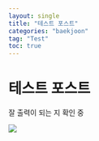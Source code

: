 ```yaml
---
layout: single
title: "테스트 포스트"
categories: "baekjoon"
tag: "Test"
toc: true
---
```


# 테스트 포스트

잘 출력이 되는 지 확인 중 

![](../../images/2022-09-04-first/516d5f56fa20fe9b4bc7eb441136e61a1154bec7.png)
